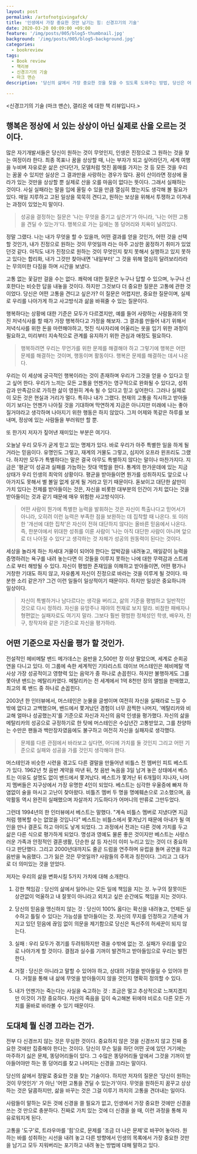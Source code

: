 ```yaml
---
layout: post
permalink: /artofnotgivingafck/
title: '인생에서 가장 중요한 것만 남기는 힘: 신경끄기의 기술'
date: 2020-03-20 00:09:00 +09:00
feature: '/img/posts/005/blog5-thumbnail.jpg'
background: '/img/posts/005/blog5-background.jpg'
categories:
  - bookreview
tags:
  - Book review
  - 책리뷰
  - 신경끄기의 기술
  - 마크 맨슨
description: '당신의 삶에서 가장 중요한 것을 찾을 수 있도록 도와주는 방법, 당신은 어떤 고통을 견딜 수 있는가? 진짜 중요한 것에 집중하고 그 것을 위한 고통을 기꺼이 감수하고 받아들이는 자세.'

---
```




<신경끄기의 기술 (마크 맨슨), 갤리온 에 대한 책 리뷰입니다.>



## 행복은 정상에 서 있는 상상이 아닌 실제로 산을 오르는 것이다. 



많은 자기개발서들은 당신이 원하는 것이 무엇인지, 인생은 진정으로 그 원하는 것을 찾는 여정이라 한다. 최종 목표나 꿈을 상상할 때, 나는 부자가 되고 싶어라던가, 세계 여행을 누비벼 자유로운 삶은 산다던가, 모델처럼 멋진 몸매를 가지는 것 등 모든 것을 우리는 꿈꿀 수 있지만 실상은 그 결과만을 사랑하는 경우가 많다. 꿈이 산이라면 정상에 올라가 있는 것만을 상상할 뿐 실제로 산을 오를 마음이 없다는 뜻이다. 그래서 실패하는 것이다. 사실 실패라는 말을 입에 올릴 수 있을 만큼 열심히 했는지도 생각해 볼 필요가 있다. 매일 지루하고 고된 일상을 묵묵히 견디고, 원하는 보상을 위해서 투쟁하고 이겨내는 과정이 있었는지 말이다. 



> 성공을 결정하는 질문은 '나는 무엇을 즐기고 싶은가'가 아니라, '나는 어떤 고통을 견딜 수 있는가'다. 행복으로 가는 길에는 똥 덩어리와 치욕이 널려있다.   



정말 그랬다. 나는 내가 무엇을 할 수 있을까, 어떤 결과를 얻을 것인가, 어떤 것을 선택할 것인가, 내가 진정으로 원하는 것이 무엇일까 라는 아주 고상한 꿈정하기 취미가 있었던것 같다. 아직도 내가 진정으로 원하는 것이 무엇인지 찾지 못해서 실행하고 있지 못하고 있다는 합리화, 내가 그것만 찾아내면 '내일부터' 그 것을 위해 열심히 달려보리라라는 무의미한 다짐을 하며 시간을 보냈다. 



고통 없는 꽃길만 걸을 수는 없다. 쾌락에 대한 질문은 누구나 답할 수 있으며, 누구나 선호한다는 비슷한 답을 내놓을 것이다. 하지만 그것보다 더 중요한 질문은 고통에 관한 것이었다. 당신은 어떤 고통을 견디고 싶은가? 이 질문은 어렵지만, 중요한 질문이며, 실제로 우리를 나아가게 하고 사고방식과 삶을 바꿔줄 수 있는 질문이다. 



행복하다는 상황에 대한 기준은 모두가 다르겠지만, 예를 들어 사랑하는 사람들과의 멋진 저녁식사를 할 때가 가장 행복하다고 가정을 해보자. 그 결과를 만들어 내기 위해서 저녁식사를 위한 돈을 마련해야하고, 멋진 식사자리에 어울리는 옷을 입기 위한 과정이 필요하고, 미리부터 지속적으로 관계를 유지하기 위한 관심과 애정도 필요하다. 



> 행복하려면 우리는 무언가를 위한 문제를 해결해야 하고 그렇기에 행복은 어떤 문제를 해결하는 것이며, 행동이며 활동이다. 행복은 문제를 해결하는 데서 나온다. 



우리는 이 세상에 궁극적인 행복이라는 것이 존재하며 우리가 그것을 얻을 수 있다고 믿고 싶어 한다. 우리가 느끼는 모든 고통을 언젠가는 영구적으로 완화될 수 있다고, 성취감과 만족감으로 가득한 삶이 영원히 계속 될 수 있다고 믿고 싶어한다. 그러나 실제로 이 모든 것은 현실과 거리가 멀다. 특히나 내가 그랬다. 현재의 고통을 직시하고 받아들이기 보다는 언젠가 나아질 것을 기대하며 막연하게 지금은 아니지만 미래에 나는 좋아질거야라고 생각하며 나아지기 위한 행동은 하지 않았다. 그저 어제와 똑같은 하루를 보내며, 정상에 있는 사람들을 부러워만 할 뿐.   



또 한가지 저자가 짚어낸 재미있는 부분은 여기다. 



오늘날 우리 모두가 굳게 믿고 있는 명제가 있다. 바로 우리가 아주 특별한 일을 하게 될 거라는 믿음이다. 유명인도 그렇고, 재계의 거물도 그렇고, 심지어 오프라 윈프리도 그랬다. 하지만 모두가 특별하다는 말은 결국 아무도 특별하지 않다는 말이나 마찬가지다. 지금은 '평균'이 성공과 실패를 가늠하는 잣대 역할을 한다. 통계의 한가운데에 있는 지금 상태가 우리 인생의 최악의 상황이다. 평균을 받아들이면 뭔가를 성취하지도 앞으로 나아가지도 못해서 별 볼일 없게 살게 될 거라고 믿기 때문이다. 돋보이고 대단한 삶만이 가치 있다는 전제를 받아들이는 것은, 자신을 비롯한 대부분의 인간이 가치 없다는 것을 받아들이는 것과 같기 때문에 매우 위험한 사고방식이다. 



> 어떤 사람이 뭔가에 특별한 능력을 발휘하는 것은 자신이 특출나다고 믿어서가 아니라, 오히려 이런 능력은 부족한 점을 보완하는 데 집착할 때 나온다. 또 이러한 '개선에 대한 집착'은 자신이 전혀 대단하지 않다는 올바른 믿음에서 나온다. 즉, 한분야에서 위대한 성취를 이룬 사람이 '나는 아직 대단한 사람이 아니며 앞으로 더 나아질 수 있다'고 생각하는 것 자체가 성공의 원동력이 된다는 것이다. 



세상을 놀라게 하는 차세대 거물이 되어야 한다는 압박감을 내려놓고, 매일같이 능력을 증명하려는 욕구를 내려 놓는다면 이 것들을 이루지 못하는 나에 대한 무력감과 스트레스로 부터 해방될 수 있다. 자신이 평범한 존재임을 이해하고 받아들이면, 어떤 평가나 거창한 기대도 하지 않고, 자유롭게 자신이 진정으로 바라는 것을 이루게 될 것이다. 따분한 소리 같은가? 그건 이런 일들이 일상적이기 때문이다. 하지만 일상은 중요하니까 일상이다. 



> 자신이 특별하거나 남다르다는 생각을 버리고, 삶의 기준을 평범하고 일반적인 것으로 다시 정하라. 자신을 유망주나 재야의 천재로 보지 말라. 비참한 패배자나 형편없는 실패자로도 여기지 말라. 그보다 훨씬 평범한 정체성인 학생, 배우자, 친구, 창작자와 같은 기준으로 자신을 평가하라. 





## 어떤 기준으로 자신을 평가 할 것인가. 



전설적인 헤비메탈 밴드 메가데스는 음반을 2,500만 장 이상 팔았으며, 세계로 순회공연을 다니고 있다. 이 그룹에 속한 세계적인 기타리스트 데이브 머스테인은 헤비메탈 역사상 가장 성공적이고 영향력 있는 음악가 중 하나로 손꼽힌다. 하지만 불행하게도 그를 쫓아낸 밴드는 메탈리카였다. 메탈리카는 전 세계에서 1억 8천만 장의 앨범을 판매했고, 최고의 록 밴드 중 하나로 손꼽힌다. 

2003년 한 인터뷰에서, 머스테인은 눈물을 글썽이며 여전히 자신을 실패라로 느낄 수 밖에 없다고 고백했으며, 밴드에서 쫓겨났던 경험이 너무 끔찍한 나머지, '메탈리카와 비교해 얼마나 성공했는지'를 기준으로 자신과 자신의 음악 인생을 평가했다. 자신의 삶을 메탈리카의 성공으로 규정하기로 한 탓에 머스테인은 수십년간 고통받았고, 그를 찬양하는 수만은 팬들과 백만장자였음에도 불구하고 여전히 자신을 실패자로 생각했다. 



> 문제를 다른 관점에서 바라보고 싶다면, 어디에 가치를 둘 것인지 그리고 어떤 기준으로 실패와 성공을 가를 것인지 생각해야 한다.



머스테인과 비슷한 시련을 겪고도 다른 결말을 만들어낸 비틀스 전 멤버인 피트 베스트가 있다. 1962년 첫 음반 계약을 따낸 뒤, 첫 음반 녹음을 3일 남겨 놓은 상태에서 베스트는 이유도 설명도 없이 밴드에서 쫓겨났다. 베스트가 쫓겨난 뒤 6개월이 지나자, 나머지 멤버들은 지구상에서 가장 유명한 4인이 되었다. 베스트는 심각한 우울증에 빠져 하염없이 술을 마시고 고난이 찾아왔다. 비틀즈 멤버 두 명을 명예훼손으로 고소했으며, 음악활동 역시 완전히 실패했으며 자살까지 기도하다가 어머니의 만류로 그만두었다. 

그런데 1994년의 한 인터뷰에서 베스트는 말했다. "계속 비틀스 멤버로 지냈다면 지금처럼 행복할 수는 없었을 것입니다" 베스트는 비틀스에서 쫓겨났기 때문에 아내가 될 여인을 만나 결혼도 하고 아이도 낳게 되었다. 그 과정에서 전과는 다른 것에 가치를 두고 삶은 다른 식으로 평가하게 되었다. 명성과 영예도 물론 좋은 것이지만 베스트는 사랑스러운 가족과 안정적인 결혼생활, 단순한 삶 등 자신이 이미 누리고 있는 것이 더 중요하다고 판단했다. 그리고 2000년대까지도 줄곧 드럼을 연주하며 유럽을 돌며 공연을 하고 음반을 녹음했다. 그가 잃은 것은 무엇일까? 사람들의 주목과 칭찬이다. 그리고 그 대가로 더 의미있는 것을 얻었다. 



저자는 우리의 삶을 변화시킬 5가지 가치에 대해 소개한다. 

1) 강한 책임감 : 당신의 삶에서 일어나는 모든 일에 책임을 지는 것. 누구의 잘못이든 상관없이 억울하고 내 잘못이 아니라고 외치고 싶은 순간에도 책임을 지는 것이다.

2) 당신의 믿음을 맹신하지 않는 것 : 당신이 100% 옳다는 확신을 내려놓고, 언제든 실수하고 틀릴 수 있다는 가능성을 받아들이는 것. 자신의 무지를 인정하고 기존에 가지고 있던 믿음에 끊임 없이 의문을 제기함으로 당신은 독선주의 허세꾼이 되지 않는다. 

3) 실패 : 우리 모두가 겪기를 두려워하지만 겪을 수밖에 없는 것. 실패가 우리를 앞으로 나아가게 할 것이다. 결점과 실수를 기꺼이 발견하고 받아들임으로 우리는 발전한다.

4) 거절 : 당신은 아니라고 말할 수 있어야 하고, 상대의 거절을 받아들일 수 있어야 한다. 거절을 통해 내 삶에 무엇을 받아들이지 않을 것인지 명확히 정의할 수 있다.

5) 내가 언젠가는 죽는다는 사실을 숙고하는 것 : 조금은 멀고 추상적으로 느껴지겠지만 이것이 가장 중요하다. 자신의 죽음을 깊이 숙고해본 뒤에야 비로소 다른 모든 가치를 올바로 바라볼 수 있기 때문이다.  





## 도대체 뭘 신경 끄라는 건가.

전부 다 신경쓰지 않는 것은 무심한 것이다. 중요하지 않은 것을 신경쓰지 않고 진짜 중요한 것에만 집중해야 한다는 것이다. 당신이 무슨 일을 하던 어떤 곳에 있던 거기에는 마주하기 싫은 문제, 똥덩어리들이 있다. 그 수많은 똥덩어리들 앞에서 그것을 기꺼이 받아들어야만 하는 똥 덩어리를 찾고 나머지는 신경을 끄라는 말이다. 



당신의 삶에서 정말로 중요한 것을 찾는 기술이다. 하지만 저자의 질문은 '당신이 원하는 것이 무엇인가' 가 아닌 '어떤 고통을 견딜 수 있는가'이다. 무엇을 원하든지 꿈꾸고 상상하는 것은 달콤하지만, 삶을 바꾸는 것은 그걸 이루기 까지의 고통을 견뎌내는 일이다. 



사람들이 말하는 모든 것에 신경을 쓸 필요가 없고, 인생에서 가장 중요한 것에만 신경을 쓰는 것 만으로 충분하다. 진짜로 가치 있는 것에 더 신경을 쓸 때, 이런 과정을 통해 자유로워지게 된다. 



고통을 '도구'로, 트라우마를 '힘'으로, 문제를 '조금 더 나은 문제'로 바꾸어 놓아라. 원하는 바를 성취하는 시선을 내려 놓고 다른 방향에서 인생의 목록에서 가장 중요한 것만을 남기고 모두 지워버리는 포기하고 내려 놓는 방법에 대해 말하고 있다. 